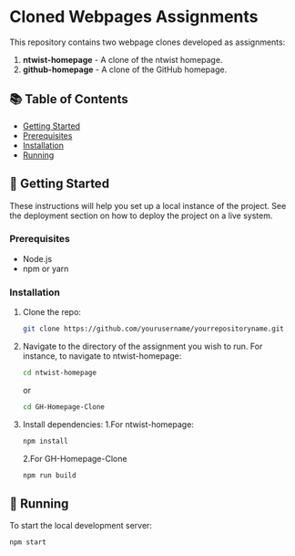 # Cloned Webpages Assignments

This repository contains two webpage clones developed as assignments:

1. **ntwist-homepage** - A clone of the ntwist homepage.
2. **github-homepage** - A clone of the GitHub homepage.

## 📚 Table of Contents

- [Getting Started](#getting-started)
- [Prerequisites](#prerequisites)
- [Installation](#installation)
- [Running](#running)


## 🚀 Getting Started

These instructions will help you set up a local instance of the project. See the deployment section on how to deploy the project on a live system.

### Prerequisites

- Node.js
- npm or yarn

### Installation

1. Clone the repo:
   ```bash
   git clone https://github.com/yourusername/yourrepositoryname.git

2. Navigate to the directory of the assignment you wish to run. For instance, to navigate to ntwist-homepage:
   ```bash
   cd ntwist-homepage
   ```
   or
   
   ```bash
   cd GH-Homepage-Clone
   ```

4. Install dependencies:
   1.For ntwist-homepage:
   ```bash
   npm install
   ```
   2.For GH-Homepage-Clone
   ```bash
   npm run build

## 🏃 Running

To start the local development server:

```bash
npm start


